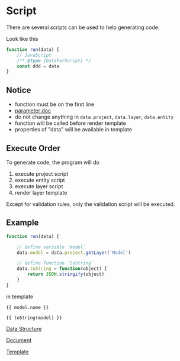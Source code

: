 # Script

There are several scripts can be used to help generating code.

Look like this

```JavaScript
function run(data) {
    // JavaScript
    /** @type {DataForScript} */
    const ddd = data
}
```


## Notice

- function must be on the first line
- [parameter doc](https://googee.github.io/Code-Generator/docs200/model/interfaces/dataforscript.html)
- do not change anything in `data.project`, `data.layer`, `data.entity`
- function will be called before render template
- properties of "data" will be available in template


## Execute Order

To generate code, the program will do

1. execute project script
1. execute entity script
1. execute layer script
1. render layer template

Except for validation rules, only the validation script will be executed.


## Example

```JavaScript
function run(data) {

    // define variable `model`
    data.model = data.project.getLayer('Model')

    // define function `toString`
    data.toString = function(object) {
        return JSON.stringify(object)
    }
}
```

in template

```
{{ model.name }}

{{ toString(model) }}
```


[Data Structure](https://googee.github.io/Code-Generator/docs/structure.html)

[Document](https://googee.github.io/Code-Generator/docs200/model/index.html)

[Template](https://mozilla.github.io/nunjucks/templating.html)
